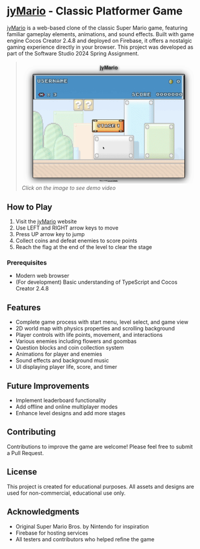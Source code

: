 # [jyMario](https://jymario-vaclis.web.app/) - Classic Platformer Game

[jyMario](https://jymario-vaclis.web.app/) is a web-based clone of the classic Super Mario game, featuring familiar gameplay elements, animations, and sound effects. Built with game engine Cocos Creator 2.4.8 and deployed on Firebase, it offers a nostalgic gaming experience directly in your browser. This project was developed as part of the Software Studio 2024 Spring Assignment.

>[![jyMario](https://raw.githubusercontent.com/vaclisinc/jyMario/5063192bed358687e35ca0c1968eeb51a9bc270e/demo.gif)](https://youtu.be/ME6QHLIzthU)
><br>*Click on the image to see demo video*


## How to Play

1. Visit the [jyMario](https://jymario-vaclis.web.app/) website
2. Use LEFT and RIGHT arrow keys to move
3. Press UP arrow key to jump
4. Collect coins and defeat enemies to score points
5. Reach the flag at the end of the level to clear the stage

### Prerequisites

- Modern web browser
- (For development) Basic understanding of TypeScript and Cocos Creator 2.4.8

## Features

- Complete game process with start menu, level select, and game view
- 2D world map with physics properties and scrolling background
- Player controls with life points, movement, and interactions
- Various enemies including flowers and goombas
- Question blocks and coin collection system
- Animations for player and enemies
- Sound effects and background music
- UI displaying player life, score, and timer

## Future Improvements

- Implement leaderboard functionality
- Add offline and online multiplayer modes
- Enhance level designs and add more stages

## Contributing

Contributions to improve the game are welcome! Please feel free to submit a Pull Request.

## License

This project is created for educational purposes. All assets and designs are used for non-commercial, educational use only.

## Acknowledgments

- Original Super Mario Bros. by Nintendo for inspiration
- Firebase for hosting services
- All testers and contributors who helped refine the game